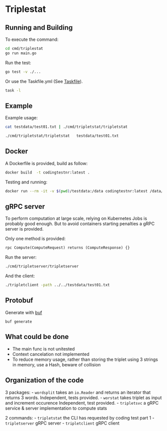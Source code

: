 # Triplestat

## Running and Building

To execute the command:

```sh
cd cmd/triplestat
go run main.go
```

Run the test:

```sh
go test -v ./...
```

Or use the Taskfile.yml (See [Taskfile](https://taskfile.dev/#/)).

```sh
task -l
```

## Example

Example usage:

```sh
cat testdata/test01.txt | ./cmd/tripletstat/tripletstat   
```

```sh
./cmd/tripletstat/tripletstat   testdata/test01.txt 
```

## Docker

A Dockerfile is provided, build as follow:

```sh
docker build  -t codingtestnr:latest .  
```

Testing and running:

```sh
docker run --rm -it -v $(pwd)/testdata:/data codingtestnr:latest /data/test00.txt
```

## gRPC server

To perform computation at large scale, relying on Kubernetes Jobs is probably good enough.
But to avoid containers starting penalties a gRPC server is provided.

Only one method is provided:

```proto
rpc Compute(ComputeRequest) returns (ComputeResponse) {}
```

Run the server:

```sh
./cmd/tripletserver/tripletserver 
```

And the client:

```sh
./tripletclient -path ../../testdata/test01.txt 
```


## Protobuf

Generate with [buf](https://docs.buf.build/installation/)
```
buf generate
```

## What could be done

- The main func is not unitested
- Context cancelation not implemented
- To reduce memory usage, rather than storing the triplet using 3 strings in memory, use a Hash, beware of collision

## Organization of the code

3 packages:
	- `wordsplit` takes an `io.Reader` and returns an iterator that returns 3 words.
	  Independent, tests provided.
	- `worstat` takes triplet as input and increment occurence
	  Independent, test provided.
	- `tripletsvc` a gRPC service & server implementation to compute stats

2 commands:
	- `tripletstat` the CLI has requested by coding test part 1
	- `tripletserver` gRPC server
	- `tripletclient` gRPC client


